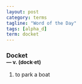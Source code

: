 ```yaml
---
layout: post
category: terms
tagline: "Word of the Day"
tags: [alpha_d]
term: docket
---
```


<h3>Docket<br/> <small>&mdash; v. (dock<span>&middot;</span>et)</small></h3>
<p><ol>
<li>to park a boat</li>
</ol></p>
